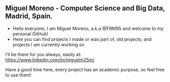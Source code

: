  ## Miguel Moreno - Computer Science and Big Data, Madrid, Spain.                                                                                      
- Hello everyone, I am Miguel Moreno, a.k.a @FRM95 and welcome to my personal GitHub!
- Here you can find projects I made or was part of, old projects, and projects I am currently working on 

 I’ll be there for you always, easily at: 
 https://www.linkedin.com/in/miguelm25m/ 
 
 Have a good time here, every project has an academic purpose, so feel free to use them! 
